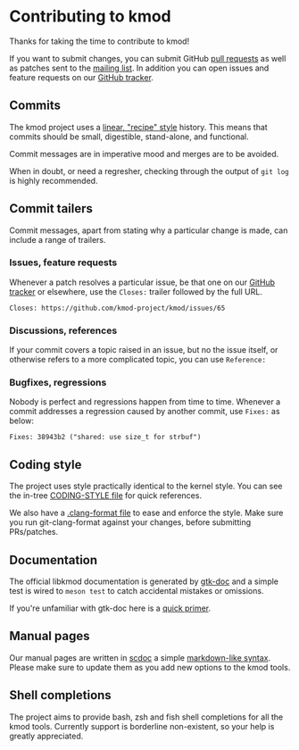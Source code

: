 # Contributing to kmod

Thanks for taking the time to contribute to kmod!

If you want to submit changes, you can submit GitHub [pull requests] as well as
patches sent to the [mailing list]. In addition you can open issues and feature
requests on our [GitHub tracker].

## Commits

The kmod project uses a [linear, "recipe" style] history. This means that
commits should be small, digestible, stand-alone, and functional.

Commit messages are in imperative mood and merges are to be avoided.

When in doubt, or need a regresher, checking through the output of `git log` is
highly recommended.

## Commit tailers

Commit messages, apart from stating why a particular change is made, can include
a range of trailers.

### Issues, feature requests

Whenever a patch resolves a particular issue, be that one on our [GitHub
tracker] or elsewhere, use the `Closes:` trailer followed by the full URL.

    Closes: https://github.com/kmod-project/kmod/issues/65

### Discussions, references

If your commit covers a topic raised in an issue, but no the issue itself, or
otherwise refers to a more complicated topic, you can use `Reference:`

### Bugfixes, regressions

Nobody is perfect and regressions happen from time to time. Whenever a commit
addresses a regression caused by another commit, use `Fixes:` as below:

    Fixes: 38943b2 ("shared: use size_t for strbuf")

## Coding style

The project uses style practically identical to the kernel style. You can see
the in-tree [CODING-STYLE file](CODING-STYLE) for quick references.

We also have a [.clang-format file](.clang-format) to ease and enforce the
style. Make sure you run git-clang-format against your changes, before
submitting PRs/patches.

## Documentation

The official libkmod documentation is generated by [gtk-doc] and a simple test
is wired to `meson test` to catch accidental mistakes or omissions.

If you're unfamiliar with gtk-doc here is a [quick primer].

## Manual pages

Our manual pages are written in [scdoc] a simple [markdown-like syntax]. Please
make sure to update them as you add new options to the kmod tools.

## Shell completions

The project aims to provide bash, zsh and fish shell completions for all the
kmod tools. Currently support is borderline non-existent, so your help is
greatly appreciated.

[pull requests]: https://github.com/kmod-project/kmod/pull/
[mailing list]: mailto:linux-modules@vger.kernel.org
[GitHub tracker]: https://github.com/kmod-project/kmod/issues/
[linear, "recipe" style]: https://www.bitsnbites.eu/git-history-work-log-vs-recipe/
[gtk-doc]: https://gitlab.gnome.org/GNOME/gtk-doc
[quick primer]:https://gi.readthedocs.io/en/latest/annotations/gtkdoc.html
[scdoc]: https://sr.ht/~sircmpwn/scdoc/
[markdown-like syntax]: https://man.archlinux.org/man/scdoc.5.en
